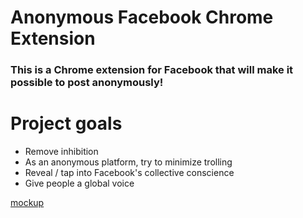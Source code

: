 # Anonymous Facebook Chrome Extension

### This is a Chrome extension for Facebook that will make it possible to post anonymously!

# Project goals
* Remove inhibition
* As an anonymous platform, try to minimize trolling
* Reveal / tap into Facebook's collective conscience
* Give people a global voice

[mockup](../../anon_composer.jpg)
